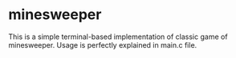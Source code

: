 # minesweeper

This is a simple terminal-based implementation of classic game of minesweeper. Usage is perfectly explained in main.c file.
